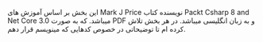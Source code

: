 این بخش بر اساس آموزش های Mark J Price نویسنده کتاب Packt Csharp 8 and Net Core 3.0 میباشد. که به صورت PDF و به زبان انگلیسی میباشد.
در هر بخش تلاش کرده ام تا توضیحاتی در خصوص کدهایی که مینویسم قرار دهم.
